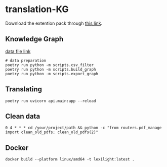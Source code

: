 # translation-KG

Download the extention pack through [this link](https://drive.google.com/file/d/1BnjQUdvXLQYBcoiD7zqaw0j3mmoATEpM/view?usp=sharing).

## Knowledge Graph

[data file link](https://u.pcloud.link/publink/show?code=kZu6Ph5ZcKL2TVPtKgupG9cUmR5y98UD7Tik)

```
# data preparation
poetry run python -m scripts.csv_filter
poetry run python -m scripts.build_graph
poetry run python -m scripts.export_graph
```

## Translating

```
poetry run uvicorn api.main:app --reload
```

## Clean data

```
0 4 * * * cd /your/project/path && python -c "from routers.pdf_manage import clean_old_pdfs; clean_old_pdfs(2)"
```

## Docker
```
docker build --platform linux/amd64 -t lexilight:latest .
```